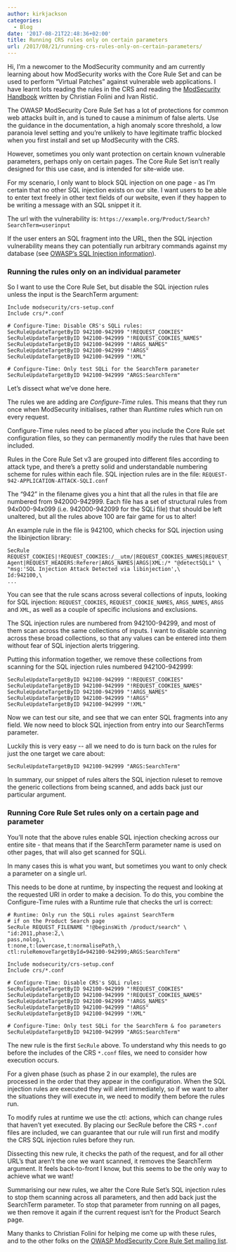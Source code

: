 ```yaml
---
author: kirkjackson
categories:
  - Blog
date: '2017-08-21T22:48:36+02:00'
title: Running CRS rules only on certain parameters
url: /2017/08/21/running-crs-rules-only-on-certain-parameters/
---
```



Hi, I’m a newcomer to the ModSecurity community and am currently learning about how ModSecurity works with the Core Rule Set and can be used to perform “Virtual Patches” against vulnerable web applications. I have learnt lots reading the rules in the CRS and reading the [ModSecurity Handbook](https://www.feistyduck.com/books/modsecurity-handbook/) written by Christian Folini and Ivan Ristić.

The OWASP ModSecurity Core Rule Set has a lot of protections for common web attacks built in, and is tuned to cause a minimum of false alerts. Use the guidance in the documentation, a high anomaly score threshold, a low paranoia level setting and you’re unlikely to have legitimate traffic blocked when you first install and set up ModSecurity with the CRS.

However, sometimes you only want protection on certain known vulnerable parameters, perhaps only on certain pages. The Core Rule Set isn’t really designed for this use case, and is intended for site-wide use.

For my scenario, I only want to block SQL injection on one page - as I’m certain that no other SQL injection exists on our site. I want users to be able to enter text freely in other text fields of our website, even if they happen to be writing a message with an SQL snippet it it.

The url with the vulnerability is: `https://example.org/Product/Search?SearchTerm=userinput`

If the user enters an SQL fragment into the URL, then the SQL injection vulnerability means they can potentially run arbitrary commands against my database (see [OWASP’s SQL Injection information](https://www.owasp.org/index.php/SQL_Injection)).

### Running the rules only on an individual parameter

So I want to use the Core Rule Set, but disable the SQL injection rules unless the input is the SearchTerm argument:

```apacheconf
Include modsecurity/crs-setup.conf
Include crs/*.conf

# Configure-Time: Disable CRS's SQLi rules:
SecRuleUpdateTargetByID 942100-942999 "!REQUEST_COOKIES"
SecRuleUpdateTargetByID 942100-942999 "!REQUEST_COOKIES_NAMES"
SecRuleUpdateTargetByID 942100-942999 "!ARGS_NAMES"
SecRuleUpdateTargetByID 942100-942999 "!ARGS"
SecRuleUpdateTargetByID 942100-942999 "!XML"

# Configure-Time: Only test SQLi for the SearchTerm parameter
SecRuleUpdateTargetByID 942100-942999 "ARGS:SearchTerm"
```

Let’s dissect what we’ve done here.

The rules we are adding are *Configure-Time* rules. This means that they run once when ModSecurity initialises, rather than *Runtime* rules which run on every request.

Configure-Time rules need to be placed after you include the Core Rule set configuration files, so they can permanently modify the rules that have been included.

Rules in the Core Rule Set v3 are grouped into different files according to attack type, and there’s a pretty solid and understandable numbering scheme for rules within each file. SQL injection rules are in the file: `REQUEST-942-APPLICATION-ATTACK-SQLI.conf`

The “942” in the filename gives you a hint that all the rules in that file are numbered from 942000-942999. Each file has a set of structural rules from 94x000-94x099 (i.e. 942000-942099 for the SQLi file) that should be left unaltered, but all the rules above 100 are fair game for us to alter!

An example rule in the file is 942100, which checks for SQL injection using the libinjection library:

```apacheconf
SecRule REQUEST_COOKIES|!REQUEST_COOKIES:/__utm/|REQUEST_COOKIES_NAMES|REQUEST_HEADERS:User-Agent|REQUEST_HEADERS:Referer|ARGS_NAMES|ARGS|XML:/* "@detectSQLi" \
"msg:'SQL Injection Attack Detected via libinjection',\
Id:942100,\
...
```

You can see that the rule scans across several collections of inputs, looking for SQL injection: `REQUEST_COOKIES`, `REQUEST_COOKIE_NAMES`, `ARGS_NAMES`, `ARGS` and `XML`, as well as a couple of specific inclusions and exclusions.

The SQL injection rules are numbered from 942100-94299, and most of them scan across the same collections of inputs. I want to disable scanning across these broad collections, so that any values can be entered into them without fear of SQL injection alerts triggering.

Putting this information together, we remove these collections from scanning for the SQL injection rules numbered 942100-942999:

```apacheconf
SecRuleUpdateTargetByID 942100-942999 "!REQUEST_COOKIES"
SecRuleUpdateTargetByID 942100-942999 "!REQUEST_COOKIES_NAMES"
SecRuleUpdateTargetByID 942100-942999 "!ARGS_NAMES"
SecRuleUpdateTargetByID 942100-942999 "!ARGS"
SecRuleUpdateTargetByID 942100-942999 "!XML"
```

Now we can test our site, and see that we can enter SQL fragments into any field. We now need to block SQL injection from entry into our SearchTerms parameter.

Luckily this is very easy -- all we need to do is turn back on the rules for just the one target we care about:

```
SecRuleUpdateTargetByID 942100-942999 "ARGS:SearchTerm"
```

In summary, our snippet of rules alters the SQL injection ruleset to remove the generic collections from being scanned, and adds back just our particular argument.

### Running Core Rule Set rules only on a certain page and parameter

You’ll note that the above rules enable SQL injection checking across our entire site - that means that if the SearchTerm parameter name is used on other pages, that will also get scanned for SQLi.

In many cases this is what you want, but sometimes you want to only check a parameter on a single url.

This needs to be done at runtime, by inspecting the request and looking at the requested URI in order to make a decision. To do this, you combine the Configure-Time rules with a Runtime rule that checks the url is correct:

```
# Runtime: Only run the SQLi rules against SearchTerm
# if on the Product Search page
SecRule REQUEST_FILENAME "!@beginsWith /product/search" \
"id:2011,phase:2,\
pass,nolog,\
t:none,t:lowercase,t:normalisePath,\
ctl:ruleRemoveTargetById=942100-942999;ARGS:SearchTerm"

Include modsecurity/crs-setup.conf
Include crs/*.conf

# Configure-Time: Disable CRS's SQLi rules:
SecRuleUpdateTargetByID 942100-942999 "!REQUEST_COOKIES"
SecRuleUpdateTargetByID 942100-942999 "!REQUEST_COOKIES_NAMES"
SecRuleUpdateTargetByID 942100-942999 "!ARGS_NAMES"
SecRuleUpdateTargetByID 942100-942999 "!ARGS"
SecRuleUpdateTargetByID 942100-942999 "!XML"

# Configure-Time: Only test SQLi for the SearchTerm & foo parameters
SecRuleUpdateTargetByID 942100-942999 "ARGS:SearchTerm"
```

The new rule is the first `SecRule` above. To understand why this needs to go before the includes of the CRS `*.conf` files, we need to consider how execution occurs.

For a given phase (such as phase 2 in our example), the rules are processed in the order that they appear in the configuration. When the SQL injection rules are executed they will alert immediately, so if we want to alter the situations they will execute in, we need to modify them before the rules run.

To modify rules at runtime we use the ctl: actions, which can change rules that haven’t yet executed. By placing our SecRule before the CRS `*.conf` files are included, we can guarantee that our rule will run first and modify the CRS SQL injection rules before they run.

Dissecting this new rule, it checks the path of the request, and for all other URL’s that aren’t the one we want scanned, it removes the SearchTerm argument. It feels back-to-front I know, but this seems to be the only way to achieve what we want!

Summarising our new rules, we alter the Core Rule Set’s SQL injection rules to stop them scanning across all parameters, and then add back just the SearchTerm parameter. To stop that parameter from running on all pages, we then remove it again if the current request isn’t for the Product Search page.

Many thanks to Christian Folini for helping me come up with these rules, and to the other folks on the [OWASP ModSecurity Core Rule Set mailing list](https://lists.owasp.org/mailman/listinfo/owasp-modsecurity-core-rule-set).
